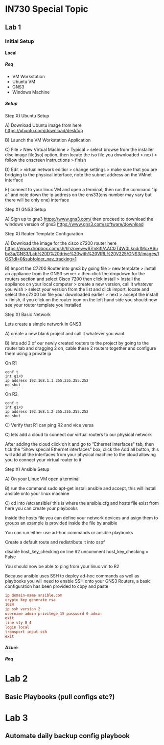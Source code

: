 # IN730 Special Topic

## Lab 1

### Initial Setup

#### Local

##### Req

- VM Workstation 
- Ubuntu VM
- GNS3
- Windows Machine

##### Setup

Step X) Ubuntu Setup

A) Download Ubuntu image from here https://ubuntu.com/download/desktop

B) Launch the VM Workstation Application

C) File > New Virtual Machine > Typical > select browse from the installer disc image file(iso) option, then locate the iso file you downloaded > next > follow the onscreen instructions > finish

D) Edit > virtual network editior > change settings > make sure that you are bridging to the physical interface, note the subnet address on the VMnet interface

E) connect to your linux VM and open a terminal, then run the command "ip a" and note down the ip address on the ens33(ens number may vary but there will be only one) interface

Step X) GNS3 Setup

A) Sign up to gns3 https://www.gns3.com/ then proceed to download the windows version of gns3 https://www.gns3.com/software/download



Step X) Router Template Configuration

A) Download the image for the cisco c7200 router here https://www.dropbox.com/sh/hhzpveww67m8ifl/AAClzT4W0LkndrIMcxA6ubx3a/GNS3/Lab%20D%20drive%20with%20VIRL%20V225/GNS3/images/IOS?dl=0&subfolder_nav_tracking=1 

B) Import the C7200 Router into gns3 by going file > new template > install an appliance from the GNS3 server > then click the dropdown for the routers section and select Cisco 7200 then click install > Install the appliance on your local computer > create a new version, call it whatever you wish > select your version from the list and click import, locate and select the c7200 bin file your downloaded earlier > next > accept the install > finish, if you click on the router icon on the left hand side you should now see your router template you installed

Step X) Basic Network

Lets create a simple network in GNS3

A) create a new blank project and call it whatever you want

B) lets add 2 of our newly created routers to the project by going to the router tab and dragging 2 on, cable these 2 routers together and configure them using a private ip 

On R1
```
conf t
int g1/0
ip address 192.168.1.1 255.255.255.252
no shut
```
On R2
```
conf t
int g1/0
ip address 192.168.1.2 255.255.255.252
no shut
```
C) Verify that R1 can ping R2 and vice versa

C) lets add a cloud to connect our virtual routers to our physical network 

After adding the cloud click on it and go to "Ethernet Interfaces" tab, then tick the "Show special Ethernet interfaces" box, click the Add all button, this will add all the interfaces from your physical machine to the cloud allowing you to connect your virtual router to it



Step X) Ansible Setup

A) On your Linux VM open a terminal

B) run the command sudo apt-get install ansible and accept, this will install ansible onto your linux machine

C) cd into /etc/ansible/ this is where the ansible.cfg and hosts file exist from here you can create your playbooks

Inside the hosts file you can define your network devices and asign them to groups an example is provided inside the file by ansible

You can run either use ad-hoc commands or ansible playbooks 

Create a default route and redistribute it into ospf

disable host_key_checking
on line 62 uncomment host_key_checking = False

You should now be able to ping from your linux vm to R2

Because ansible uses SSH to deploy ad-hoc commands as well as playbooks you will need to enable SSH onto your GNS3 Routers, a basic configuration has been provided to copy and paste

``` conf t
ip domain-name ansible.com
crypto key generate rsa
1024
ip ssh version 2
username admin privilege 15 password 0 admin
exit
line vty 0 4
login local
transport input ssh
exit
```

#### Azure

##### Req



# Lab 2

## Basic Playbooks (pull configs etc?)

# Lab 3

## Automate daily backup config playbook
